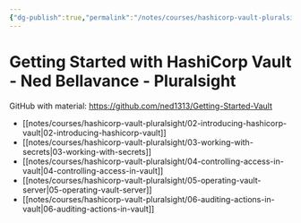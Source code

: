 ```yaml
---
{"dg-publish":true,"permalink":"/notes/courses/hashicorp-vault-pluralsight/readme/"}
---
```

# Getting Started with HashiCorp Vault - Ned Bellavance - Pluralsight

GitHub with material: <https://github.com/ned1313/Getting-Started-Vault>

- [[notes/courses/hashicorp-vault-pluralsight/02-introducing-hashicorp-vault|02-introducing-hashicorp-vault]]
- [[notes/courses/hashicorp-vault-pluralsight/03-working-with-secrets|03-working-with-secrets]]
- [[notes/courses/hashicorp-vault-pluralsight/04-controlling-access-in-vault|04-controlling-access-in-vault]]
- [[notes/courses/hashicorp-vault-pluralsight/05-operating-vault-server|05-operating-vault-server]]
- [[notes/courses/hashicorp-vault-pluralsight/06-auditing-actions-in-vault|06-auditing-actions-in-vault]]
